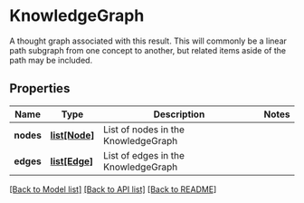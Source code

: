 # KnowledgeGraph

A thought graph associated with this result. This will commonly be a linear path subgraph from one concept to another, but related items aside of the path may be included.
## Properties
Name | Type | Description | Notes
------------ | ------------- | ------------- | -------------
**nodes** | [**list[Node]**](Node.md) | List of nodes in the KnowledgeGraph | 
**edges** | [**list[Edge]**](Edge.md) | List of edges in the KnowledgeGraph | 

[[Back to Model list]](../README.md#documentation-for-models) [[Back to API list]](../README.md#documentation-for-api-endpoints) [[Back to README]](../README.md)


